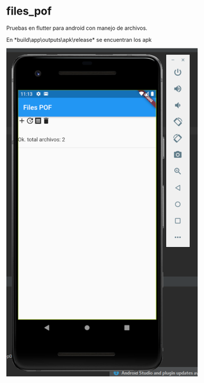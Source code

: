 # files_pof

Pruebas en flutter para android con manejo de archivos.

En *build\app\outputs\apk\release\* se encuentran los apk

![alt text](https://github.com/lautaroh2394/files_pof/raw/master/pic.PNG "pic")
